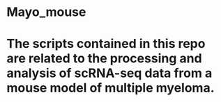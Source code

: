 # Mayo_mouse
# The scripts contained in this repo are related to the processing and analysis of scRNA-seq data from a mouse model of multiple myeloma. 

